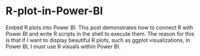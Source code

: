 # R-plot-in-Power-BI
Embed R plots into Power BI. This post demonstrates how to connect R with Power BI and write R scripts in the shell to execute them.
The reason for this is that if I want to display beautiful R plots, such as ggplot visualizations, in Power BI, I must use R visuals within Power BI.
